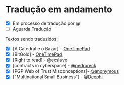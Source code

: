 


Tradução em andamento
==============
-  [X] Em processo de tradução por @
-  [ ] Aguarda Tradução

Textos sendo traduzidos:

-  [X] [A Catedral e o Bazar] - [OneTimePad](https://cypherpunks.com.br/author/onetimepad/)
-  [X] [BitGold] - [OneTimePad](https://cypherpunks.com.br/author/onetimepad/)
-  [X] [Right to read] - [@exslave]()
-  [X] [contracts in cyberspace] - [@pedroreck]()
-  [X] [PGP Web of Trust Misconceptions]- [@anonymous]()
-  [X] ["Multinational Small Business"] - [@Deephi]()
